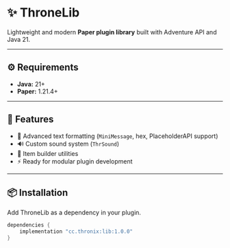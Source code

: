# ✨ ThroneLib
Lightweight and modern **Paper plugin library** built with Adventure API and Java 21.

---

## ⚙️ Requirements
- **Java:** 21+
- **Paper:** 1.21.4+

---

## 🧩 Features
- 🎨 Advanced text formatting (`MiniMessage`, hex, PlaceholderAPI support)
- 🔊 Custom sound system (`ThrSound`)
- 🧱 Item builder utilities
- ⚡ Ready for modular plugin development

---

## 📦 Installation
Add ThroneLib as a dependency in your plugin.

```gradle
dependencies {
    implementation "cc.thronix:lib:1.0.0"
}
```
